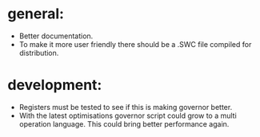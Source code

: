 # general: #
  * Better documentation.
  * To make it more user friendly there should be a .SWC file compiled for distribution.

# development: #
  * Registers must be tested to see if this is making governor better.
  * With the latest optimisations governor script could grow to a multi operation language. This could bring better performance again.